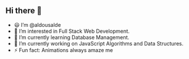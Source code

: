 ## Hi there 👋

- 😃 I’m @aldousalde
- 👀 I’m interested in Full Stack Web Development.
- 🌱 I’m currently learning Database Management.
- 🔭 I’m currently working on JavaScript Algorithms and Data Structures.
- ⚡ Fun fact: Animations always amaze me

<!---
aldousalde/aldousalde is a ✨ special ✨ repository because its `README.md` (this file) appears on your GitHub profile.
You can click the Preview link to take a look at your changes.
--->
